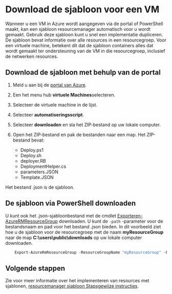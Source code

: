 <properties
    pageTitle="Een afbeelding VM maken vanuit een VM Azure | Microsoft Azure"
    description="Informatie over het maken van de afbeelding van een generalized VM uit een bestaande Azure VM gemaakt in het implementatiemodel resourcemanager"
    services="virtual-machines-windows"
    documentationCenter=""
    authors="cynthn"
    manager="timlt"
    editor=""
    tags="azure-resource-manager"/>

<tags
    ms.service="virtual-machines-windows"
    ms.workload="infrastructure-services"
    ms.tgt_pltfrm="vm-windows"
    ms.devlang="na"
    ms.topic="article"
    ms.date="10/10/2016"
    ms.author="cynthn"/>


# <a name="download-the-template-for-a-vm"></a>Download de sjabloon voor een VM

Wanneer u een VM in Azure wordt aangegeven via de portal of PowerShell maakt, kan een sjabloon resourcemanager automatisch voor u wordt gemaakt. Gebruik deze sjabloon kunt u snel een implementatie dupliceren. De sjabloon bevat informatie over alle resources in een resourcegroep. Voor een virtuele machine, betekent dit dat de sjabloon containers alles dat wordt gemaakt ter ondersteuning van de VM in die resourcegroep, inclusief de netwerken resources.

## <a name="download-the-template-using-the-portal"></a>Download de sjabloon met behulp van de portal

1. Meld u aan bij de [portal van Azure](https://portal.azure.com/).
2. Een het menu hub **virtuele Machines**selecteren.
3. Selecteer de virtuele machine in de lijst.
5. Selecteer **automatiseringsscript**.
6. Selecteer **downloaden** en sla het ZIP-bestand op uw lokale computer.
7. Open het ZIP-bestand en pak de bestanden naar een map. Het ZIP-bestand bevat:
    
    - Deploy.ps1
    - Deploy.sh 
    - deployer.RB
    - DeploymentHelper.cs
    - parameters.JSON
    - Template.JSON

Het bestand .json is de sjabloon.
    
## <a name="download-the-template-using-powershell"></a>De sjabloon via PowerShell downloaden

U kunt ook het .json-sjabloonbestand met de cmdlet [Exporteren-AzureRMResourceGroup](https://msdn.microsoft.com/library/mt715427.aspx) downloaden. U kunt de `-path` -parameter voor de bestandsnaam en pad voor het bestand .json bieden. In dit voorbeeld ziet hoe u de sjabloon voor de resourcegroep met de naam **myResourceGroup** naar de map **C:\users\public\downloads** op uw lokale computer downloaden.

```powershell
    Export-AzureRmResourceGroup -ResourceGroupName "myResourceGroup" -Path "C:\users\public\downloads"
```

## <a name="next-steps"></a>Volgende stappen

Zie voor meer informatie over het implementeren van resources met sjablonen, [resourcemanager sjabloon Stapsgewijze instructies](../resource-manager-template-walkthrough.md).